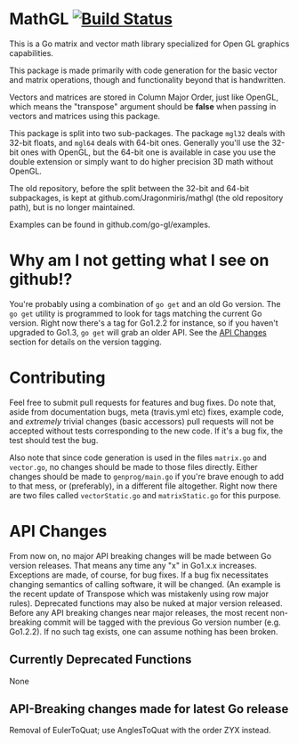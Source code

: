MathGL [![Build Status](https://travis-ci.org/go-gl/mathgl.png?branch=master)](https://travis-ci.org/go-gl/mathgl)
======

This is a Go matrix and vector math library specialized for Open GL graphics capabilities.

This package is made primarily with code generation for the basic vector and matrix operations, though and functionality beyond that is handwritten.

Vectors and matrices are stored in Column Major Order, just like OpenGL, which means the "transpose" argument should be **false** when passing in vectors and matrices using this package.

This package is split into two sub-packages. The package `mgl32` deals with 32-bit floats, and `mgl64` deals with 64-bit ones. Generally you'll use the 32-bit ones with OpenGL, but the 64-bit one is available in case you use the double extension or simply want to do higher precision 3D math without OpenGL.

The old repository, before the split between the 32-bit and 64-bit subpackages, is kept at github.com/Jragonmiris/mathgl (the old repository path), but is no longer maintained.

Examples can be found in github.com/go-gl/examples.

Why am I not getting what I see on github!?
=======

You're probably using a combination of `go get` and an old Go version. The `go get` utility is programmed to look for tags matching the current Go version. Right now there's a tag for Go1.2.2 for instance, so if you haven't upgraded to Go1.3, `go get` will grab an older API. See the [API Changes](https://github.com/go-gl/mathgl#api-changes) section for details on the version tagging.

Contributing
============

Feel free to submit pull requests for features and bug fixes. Do note that, aside from documentation bugs, meta (travis.yml etc) fixes, example code, and *extremely* trivial changes (basic accessors) pull requests will not be accepted without tests corresponding to the new code. If it's a bug fix, the test should test the bug.

Also note that since code generation is used in the files `matrix.go` and `vector.go`, no changes should be made to those files directly. Either changes should be made to `genprog/main.go` if you're brave enough to add to that mess, or (preferably), in a different file altogether. Right now there are two files called `vectorStatic.go` and `matrixStatic.go` for this purpose.

API Changes
===========

From now on, no major API breaking changes will be made between  Go version releases. That means any time any "x" in Go1.x.x increases. Exceptions are made, of course, for bug fixes. If a bug fix necessitates changing semantics of calling software, it will be changed. (An example is the recent update of Transpose which was mistakenly using row major rules). Deprecated functions may also be nuked at major version released. Before any API breaking changes near major releases, the most recent non-breaking commit will be tagged with the previous Go version number (e.g. Go1.2.2). If no such tag exists, one can assume nothing has been broken.

Currently Deprecated Functions
-------

None

API-Breaking changes made for latest Go release
----

Removal of EulerToQuat; use AnglesToQuat with the order ZYX instead.
